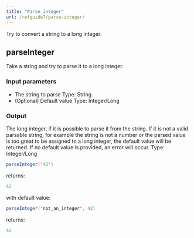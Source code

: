 ```yaml
---
title: "Parse integer"
url: /refguide7/parse-integer/
---
```



Try to convert a string to a long integer.

## parseInteger

Take a string and try to parse it to a long integer.

### Input parameters

*   The string to parse
    Type: String
*   (Optional) Default value
    Type: Integer/Long

### Output

The long integer, if it is possible to parse it from the string. If it is not a valid parsable string, for example the string is not a number or the parsed value is too great to be assigned to a long integer, the default value will be returned. If no default value is provided, an error will occur.
Type: Integer/Long

```java
parseInteger('42')
```

returns:

```java
42
```

with default value:

```java
parseInteger('not_an_integer', 42)
```

returns:

```java
42
```
